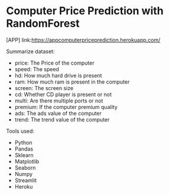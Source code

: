 # Computer Price Prediction with RandomForest

[APP] link:https://appcomputerpriceprediction.herokuapp.com/

Summarize dataset:
- price: The Price of the computer
- speed: The speed
- hd: How much hard drive is present
- ram: How much ram is present in the computer
- screen: The screen size
- cd: Whether CD player is present or not
- multi: Are there multiple ports or not
- premium: If the computer premium quality
- ads: The ads value of the computer
- trend: The trend value of the computer

Tools used:

- Python
- Pandas
- Sklearn
- Matplotlib
- Seaborn
- Numpy
- Streamlit
- Heroku

